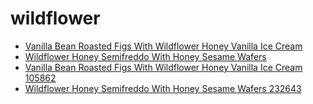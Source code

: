 # wildflower

 * [Vanilla Bean Roasted Figs With Wildflower Honey Vanilla Ice Cream](../../index/v/vanilla-bean-roasted-figs-with-wildflower-honey-vanilla-ice-cream-105862.json)
 * [Wildflower Honey Semifreddo With Honey Sesame Wafers](../../index/w/wildflower-honey-semifreddo-with-honey-sesame-wafers-232643.json)
 * [Vanilla Bean Roasted Figs With Wildflower Honey Vanilla Ice Cream 105862](../../index/v/vanilla-bean-roasted-figs-with-wildflower-honey-vanilla-ice-cream-105862.json)
 * [Wildflower Honey Semifreddo With Honey Sesame Wafers 232643](../../index/w/wildflower-honey-semifreddo-with-honey-sesame-wafers-232643.json)

